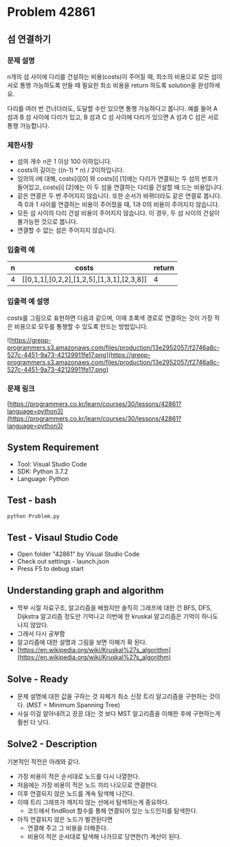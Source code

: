 # Problem 42861

## 섬 연결하기

### 문제 설명

n개의 섬 사이에 다리를 건설하는 비용(costs)이 주어질 때, 최소의 비용으로 모든 섬이 서로 통행 가능하도록 만들 때 필요한 최소 비용을 return 하도록 solution을 완성하세요.

다리를 여러 번 건너더라도, 도달할 수만 있으면 통행 가능하다고 봅니다. 예를 들어 A 섬과 B 섬 사이에 다리가 있고, B 섬과 C 섬 사이에 다리가 있으면 A 섬과 C 섬은 서로 통행 가능합니다.

### 제한사항

- 섬의 개수 n은 1 이상 100 이하입니다.
- costs의 길이는 ((n-1) * n) / 2이하입니다.
- 임의의 i에 대해, costs[i][0] 와 costs[i] [1]에는 다리가 연결되는 두 섬의 번호가 들어있고, costs[i] [2]에는 이 두 섬을 연결하는 다리를 건설할 때 드는 비용입니다.
- 같은 연결은 두 번 주어지지 않습니다. 또한 순서가 바뀌더라도 같은 연결로 봅니다. 즉 0과 1 사이를 연결하는 비용이 주어졌을 때, 1과 0의 비용이 주어지지 않습니다.
- 모든 섬 사이의 다리 건설 비용이 주어지지 않습니다. 이 경우, 두 섬 사이의 건설이 불가능한 것으로 봅니다.
- 연결할 수 없는 섬은 주어지지 않습니다.

### 입출력 예

|n|costs|return|
|-|-----|------|
|4|[[0,1,1],[0,2,2],[1,2,5],[1,3,1],[2,3,8]]|4|

### 입출력 예 설명

costs를 그림으로 표현하면 다음과 같으며, 이때 초록색 경로로 연결하는 것이 가장 적은 비용으로 모두를 통행할 수 있도록 만드는 방법입니다.

![https://grepp-programmers.s3.amazonaws.com/files/production/13e2952057/f2746a8c-527c-4451-9a73-42129911fe17.png](https://grepp-programmers.s3.amazonaws.com/files/production/13e2952057/f2746a8c-527c-4451-9a73-42129911fe17.png)

### 문제 링크

[https://programmers.co.kr/learn/courses/30/lessons/42861?language=python3](https://programmers.co.kr/learn/courses/30/lessons/42861?language=python3)

## System Requirement

- Tool: Visual Studio Code
- SDK: Python 3.7.2
- Language: Python

## Test - bash

```bash
python Problem.py
```

## Test - Visaul Studio Code

- Open folder "42861" by Visual Studio Code
- Check out settings - launch.json
- Press F5 to debug start

## Understanding graph and algorithm

- 학부 시절 자료구조, 알고리즘을 배웠지만 솔직히 그래프에 대한 건 BFS, DFS, Dijkstra 알고리즘 정도만 기억나고 이번에 한 kruskal 알고리즘은 기억이 하나도 나지 않았다.
- 그래서 다시 공부함
- 알고리즘에 대한 설명과 그림을 보면 이해가 확 된다.
- [https://en.wikipedia.org/wiki/Kruskal%27s_algorithm](https://en.wikipedia.org/wiki/Kruskal%27s_algorithm)

## Solve - Ready

- 문제 설명에 대한 값을 구하는 것 자체가 최소 신장 트리 알고리즘을 구현하는 것이다. (MST = Minimum Spanning Tree)
- 사실 이걸 알아내려고 끙끙 대는 것 보다 MST 알고리즘을 이해한 후에 구현하는게 훨씬 더 낫다.

## Solve2 - Description

기본적인 작전은 아래와 같다.

- 가장 비용이 적은 순서대로 노드를 다시 나열한다.
- 처음에는 가장 비용이 적은 노드 끼리 나오므로 연결한다.
- 이후 연결되지 않은 노드를 계속 탐색해 나간다.
- 이때 트리 그래프가 깨지지 않는 선에서 탐색하는게 중요하다.
  - 코드에서 findRoot 함수를 통해 연결되어 있는 노드인지를 탐색한다.
- 아직 연결되지 않은 노드가 발견된다면
  - 연결해 주고 그 비용을 더해준다.
  - 비용이 적은 순서대로 탐색해 나가므로 당연한(?) 계산이 된다.